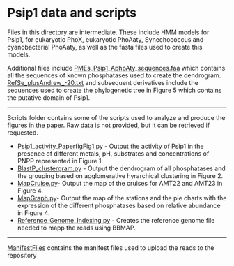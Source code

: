 # Psip1 data and scripts

Files in this directory are intermediate. These include HMM models for Psip1, for eukaryotic PhoX, eukaryotic PhoAaty, 
Synechococcus and cyanobacterial PhoAaty, as well as the fasta files used to create this models.

Additional files include [PMEs_Psip1_AphoAty_sequences.faa](Psip1Paper_SuppFiles/PMEs_Psip1_AphoAty_sequences.faa) which contains all the 
sequences of known phosphatases used to create the dendrogram. [RefSe_plusAndrew_-20.txt](Psip1Paper_SuppFiles/RefSe_plusAndrew_-20.txt) and
subsequent derivatives include the sequences used to create the phylogenetic tree in Figure 5 which contains the putative
domain of Psip1.

----------------------------------------------------------------
Scripts folder contains some of the scripts used to analyze and produce the figures in the paper. Raw data is not 
provided, but it can be retrieved if requested.

- [Psip1_activity_PaperfigFig1.py](Psip1Paper_SuppFiles%2FScripts%2FPsip1_activity_PaperfigFig1.py) - Output the activity of Psip1 in the presence of different metals, pH, substrates and 
concentrations of PNPP represented in Figure 1.
- [BlastP_clustergram.py](Psip1Paper_SuppFiles%2FScripts%2FBlastP_clustergram.py) - Output the dendrogram of all phosphatases and the grouping based on agglomerative hyrarchical 
clustering in Figure 2.
- [MapCruise.py](Psip1Paper_SuppFiles%2FScripts%2FMapCruise.py)- Output the map of the cruises for AMT22 and AMT23 in Figure 4.
- [MapGraph.py](Psip1Paper_SuppFiles%2FScripts%2FMapGraph.py)- Output the map of the stations and the pie charts with the expression of the different phosphatases based 
on relative abundance in Figure 4.
- [Reference_Genome_Indexing.py](Psip1Paper_SuppFiles%2FScripts%2FReference_Genome_Indexing.py) - Creates the reference genome file needed to mapp the reads using BBMAP.

----------------------------------------------------------------
[ManifestFiles](ManifestFiles) contains the manifest files used to upload the reads to the repository

